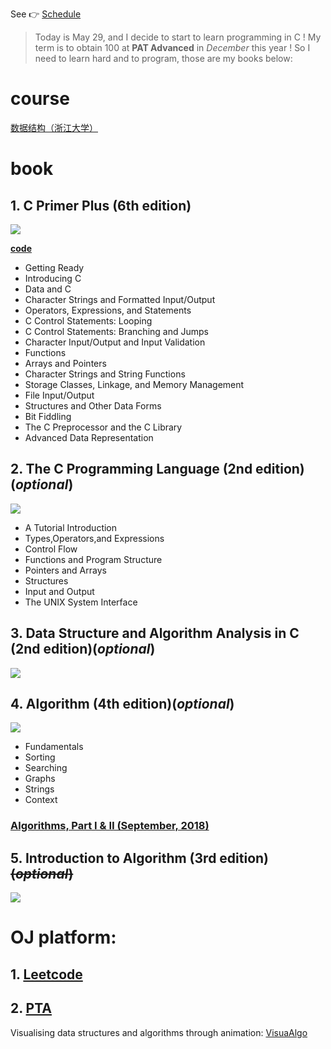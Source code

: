 See &#128073; [Schedule](http://htmlpreview.github.com/?https://github.com/Tom007Cheung/Data-Structures-and-Algorithms/blob/master/index.html)
> Today is May 29, and I decide to start to learn programming in C ! My term is to obtain 100 at **PAT Advanced** in _December_ this year ! So I need to learn hard and to program, those are my books below:

# course
[数据结构（浙江大学）](https://www.icourse163.org/course/ZJU-93001)
# book
## 1. C Primer Plus (6th edition)
![](https://img1.doubanio.com/view/subject/l/public/s27459189.jpg)

[**code**](https://github.com/Tom007Cheung/Learn-to-Code-in-C)

- Getting Ready
- Introducing C
- Data and C
- Character Strings and Formatted Input/Output
- Operators, Expressions, and Statements
- C Control Statements: Looping
- C Control Statements: Branching and Jumps
- Character Input/Output and Input Validation
- Functions
- Arrays and Pointers
- Character Strings and String Functions
- Storage Classes, Linkage, and Memory Management
- File Input/Output
- Structures and Other Data Forms
- Bit Fiddling
- The C Preprocessor and the C Library
- Advanced Data Representation

## 2. The C Programming Language (2nd edition)(_optional_)
![](https://img3.doubanio.com/view/subject/l/public/s29586132.jpg)

- A Tutorial Introduction
- Types,Operators,and Expressions
- Control Flow
- Functions and Program Structure
- Pointers and Arrays
- Structures
- Input and Output
- The UNIX System Interface

## 3. Data Structure and Algorithm Analysis in C (2nd edition)(_optional_)
![](https://img1.doubanio.com/view/subject/l/public/s3597187.jpg)

## 4. Algorithm (4th edition)(_optional_)
![](https://img3.doubanio.com/view/subject/l/public/s4656875.jpg)

- Fundamentals
- Sorting
- Searching
- Graphs
- Strings
- Context

### [Algorithms, Part Ⅰ & Ⅱ (September, 2018)](https://www.coursera.org/learn/algorithms-part1)
## 5. Introduction to Algorithm (3rd edition) ~~(_optional_)~~
![](https://img3.doubanio.com/view/subject/l/public/s27275094.jpg)

# OJ platform:
## 1. [Leetcode](https://leetcode.com/) 
## 2. [PTA](https://pintia.cn/problem-sets)

Visualising data structures and algorithms through animation: [VisuaAlgo](https://visualgo.net/en)
